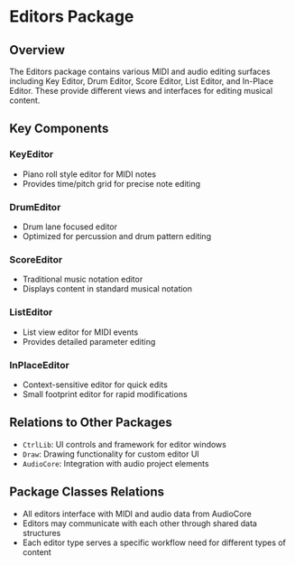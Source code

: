 # Editors Package

## Overview
The Editors package contains various MIDI and audio editing surfaces including Key Editor, Drum Editor, Score Editor, List Editor, and In-Place Editor. These provide different views and interfaces for editing musical content.

## Key Components

### KeyEditor
- Piano roll style editor for MIDI notes
- Provides time/pitch grid for precise note editing

### DrumEditor
- Drum lane focused editor
- Optimized for percussion and drum pattern editing

### ScoreEditor
- Traditional music notation editor
- Displays content in standard musical notation

### ListEditor
- List view editor for MIDI events
- Provides detailed parameter editing

### InPlaceEditor
- Context-sensitive editor for quick edits
- Small footprint editor for rapid modifications

## Relations to Other Packages
- `CtrlLib`: UI controls and framework for editor windows
- `Draw`: Drawing functionality for custom editor UI
- `AudioCore`: Integration with audio project elements

## Package Classes Relations
- All editors interface with MIDI and audio data from AudioCore
- Editors may communicate with each other through shared data structures
- Each editor type serves a specific workflow need for different types of content